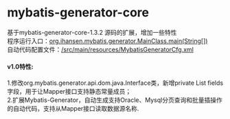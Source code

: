 # mybatis-generator-core
基于mybatis-generator-core-1.3.2 源码的扩展，增加一些特性 <br>
程序运行入口：<a href="https://github.com/handosme/mybatis-generator-core/blob/master/src/main/java/org/ihansen/mybatis/generator/MainClass.java" target="_Blank">org.ihansen.mybatis.generator.MainClass.main(String[])</a><br>
自动代码配置文件：<a href="https://github.com/handosme/mybatis-generator-core/blob/master/src/main/resources/MybatisGeneratorCfg.xml" target="_Blank">/src/main/resources/MybatisGeneratorCfg.xml</a><br>

<h4>v1.0特性:</h4>
1.修改org.mybatis.generator.api.dom.java.Interface类，新增private List<Field> fields字段，用于让Mapper接口支持静态常量成员；<br>
2.扩展Mybatis-Generator，自动生成支持Oracle、Mysql分页查询和批量插操作的自动代码，支持从Mapper接口读取数据源名称.<br>



